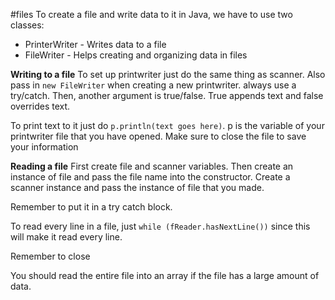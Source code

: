 #files
To create a file and write data to it in Java, we have to use two classes:
- PrinterWriter - Writes data to a file
- FileWriter - Helps creating and organizing data in files

**Writing to a file**
To set up printwriter just do the same thing as scanner. Also pass in `new FileWriter` when creating a new printwriter. always use a try/catch. Then, another argument is true/false. True appends text and false overrides text.

To print text to it just do `p.println(text goes here)`. p is the variable of your printwriter file that you have opened. Make sure to close the file to save your information

**Reading a file**
First create file and scanner variables. Then create an instance of file and pass the file name into the constructor. Create a scanner instance and pass the instance of file that you made.  

Remember to put it in a try catch block.

To read every line in a file, just `while (fReader.hasNextLine())` since this will make it read every line. 

Remember to close

You should read the entire file into an array if the file has a large amount of data. 